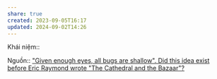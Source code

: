 ```yaml
---
share: true
created: 2023-09-05T16:17
updated: 2024-09-02T14:26
---
```

Khái niệm:: 

Nguồn:: ["Given enough eyes, all bugs are shallow". Did this idea exist before Eric Raymond wrote "The Cathedral and the Bazaar"?](https://opensource.stackexchange.com/q/14694/6810)